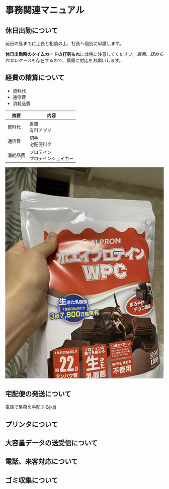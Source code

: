 # 事務関連マニュアル
## 休日出勤について
前日の昼までに上長と相談の上、社長へ個別に申請します。

**休日出勤時のタイムカードの打刻もれ**には特に注意してください。*最悪、認められないケース*も存在するので、慎重に対応をお願いします。


## 経費の精算について
- 資料代
- 通信費
- 消耗品費

|摘要 |内容
|--|--
|資料代 |書籍<br>有料アプリ
|通信費 |切手<br>宅配便料金
|消耗品費 |プロテイン<br>プロテインシェイカー

![プロテイン代](S__90759229.jpg)
## 宅配便の発送について
電話で集荷を手配するjkjjj


## プリンタについて
## 大容量データの送受信について
## 電話、来客対応について
## ゴミ収集について
